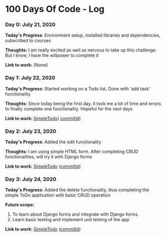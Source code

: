 # 100 Days Of Code - Log

### Day 0: July 21, 2020 

**Today's Progress**: Environment setup, installed libraries and dependencies, subscribed to courses

**Thoughts:** I am really excited as well as nervous to take up this challenge. But I know, I have the willpower to complete it

**Link to work:** [None]

### Day 1: July 22, 2020 

**Today's Progress**: Started working on a Todo list. Done with 'add task' functionality

**Thoughts:** Since today being the first day, it took me a lot of time and errors to finally complete one functionality. Hopeful for the next days

**Link to work:** [SimpleTodo](https://github.com/abhi1263/learningDjango)(
[commitId](https://github.com/abhi1263/learningDjango/commit/88e5fc89528f1523be2149380a444c5f0899f14a))

### Day 2: July 23, 2020 

**Today's Progress**: Added the edit functionality

**Thoughts:** I am using simple HTML form. After completing CRUD functionalities, will try it with Django forms

**Link to work:** [SimpleTodo](https://github.com/abhi1263/learningDjango)
([commitId](https://github.com/abhi1263/learningDjango/commit/2b932db1d2b67010bf4babda59eca5703549b3a9))

### Day 3: July 24, 2020 

**Today's Progress**: Added the delete functionality, thus completing the simple ToDo application with basic CRUD operation

**Future scope:** 
1. To learn about Django forms and integrate with Django forms. 
2. Learn basic testing and implement unit testing of the app

**Link to work:** [SimpleTodo](https://github.com/abhi1263/learningDjango)
([commitId](https://github.com/abhi1263/learningDjango/commit/94f7880d518df85ad85b4450912ddffacd8784ea))

